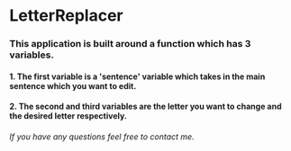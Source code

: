 # LetterReplacer

### This application is built around a function which has 3 variables.
#### 1. The first variable is a 'sentence' variable which takes in the main sentence which you want to edit.
#### 2. The second and third variables are the letter you want to change and the desired letter respectively.

###### If you have any questions feel free to contact me.



